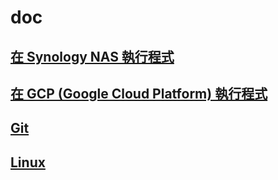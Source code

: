 # doc

## [在 Synology NAS 執行程式](./synology_nas/README.md)

## [在 GCP (Google Cloud Platform) 執行程式](./gcp/README.md)

## [Git](./Git/README.md)

## [Linux](./linux/README.md)
